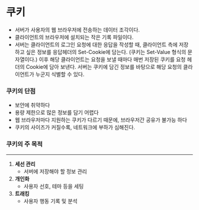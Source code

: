 # 쿠키

- 서버가 사용자의 웹 브라우저에 전송하는 데이터 조각이다.
- 클라이언트의 브라우저에 설치되는 작은 기록 파일이다.
- 서버는 클라이언트의 로그인 요청에 대한 응답을 작성할 때, 클라이언트 측에 저장하고 싶은 정보를 응답헤더의 Set-Cookie에 담는다. (쿠키는 Set-Value 형식의 문자열이다.) 이후 해당 클라이언트는 요청을 보낼 때마다 매번 저장된 쿠키를 요청 헤더의 Cookie에 담아 보낸다. 서버는 쿠키에 담긴 정보를 바탕으로 해당 요청의 클라이언트가 누군지 식별할 수 있다.

### 쿠키의 단점

- 보안에 취약하다
- 용량 제한으로 많은 정보를 담기 어렵다
- 웹 브라우저마다 지원하는 쿠키가 다르기 때문에, 브라우저간 공유가 불가능 하다
- 쿠키의 사이즈가 커질수록, 네트워크에 부하가 심해진다.

### 쿠키의 주 목적

---

1. **세선 관리**
   - 서버에 저장해야 할 정보 관리
2. **개인화**
   - 사용자 선호, 테마 등을 세팅
3. **트래킹**
   - 사용자 행동 기록 및 분석
